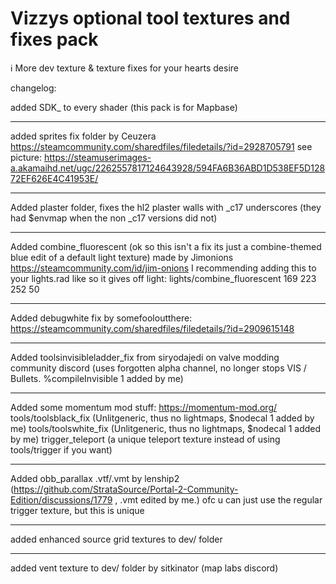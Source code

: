 # Vizzys optional tool textures and fixes pack
ℹ️ More dev texture & texture fixes for your hearts desire

changelog:

added SDK_ to every shader (this pack is for Mapbase)

---
added sprites fix folder 
by Ceuzera https://steamcommunity.com/sharedfiles/filedetails/?id=2928705791 
see picture: https://steamuserimages-a.akamaihd.net/ugc/2262557817124643928/594FA6B36ABD1D538EF5D12872EF626E4C41953E/

---
Added plaster folder, fixes the hl2 plaster walls with _c17 underscores (they had $envmap when the non _c17 versions did not)

---
Added combine_fluorescent (ok so this isn't a fix its just a combine-themed blue edit of a default light texture) 
made by Jimonions https://steamcommunity.com/id/jim-onions
I recommending adding this to your lights.rad like so it gives off light:
lights/combine_fluorescent	169 223 252 50

---
Added debugwhite fix by somefooloutthere: https://steamcommunity.com/sharedfiles/filedetails/?id=2909615148

---
Added toolsinvisibleladder_fix from siryodajedi on valve modding community discord 
(uses forgotten alpha channel, no longer stops VIS / Bullets. %compileInvisible 1 added by me)

---
Added some momentum mod stuff: https://momentum-mod.org/  
tools/toolsblack_fix (Unlitgeneric, thus no lightmaps, $nodecal 1 added by me)
tools/toolswhite_fix (Unlitgeneric, thus no lightmaps, $nodecal 1 added by me)
trigger_teleport (a unique teleport texture instead of using tools/trigger if you want)

---
Added obb_parallax .vtf/.vmt by lenship2 
(https://github.com/StrataSource/Portal-2-Community-Edition/discussions/1779 , .vmt edited by me.) 
ofc u can just use the regular trigger texture, but this is unique 

---
added enhanced source grid textures to dev/ folder

---
added vent texture to dev/ folder  by sitkinator  (map labs discord)
